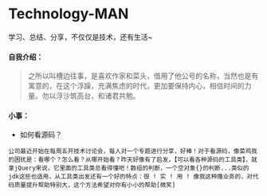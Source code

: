 # Technology-MAN


学习、总结、分享，不仅仅是技术，还有生活~

#### 自我介绍：
> 之所以叫槽边往事，是喜欢作家和菜头，借用了他公号的名称，当然也是有寓意的，在这个浮躁，充满焦虑的时代，更加要保持内心，相信时间的力量。勿以浮沙筑高台，和诸君共勉。
#### 小事：
- 如何看源码？
```
公司最近开始在每周五开技术讨论会，每人对一个专题进行分享，好棒！对于看源码，像菜鸡我的困扰是：看哪个？怎么看？从哪开始看？昨天好像有了启发，【可以看各种源码的工具类】，就拿jQuery来说，它里面的工具类总看得懂吧！数组的判断，一个空对象{}的判断...类似的jdk这些也适用，从工具类出发还有一个好的特点：很 ! 实 ! 用 ! 像我这种撸业务的，对代码质量提升帮助特别大，这个方法希望对你有小小的帮助[微笑]
```   


